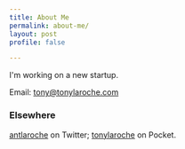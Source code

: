 ```yaml
---
title: About Me
permalink: about-me/
layout: post
profile: false

---
```

I'm working on a new startup.

Email: [tony@tonylaroche.com](mailto:tony@tonylaroche.com)

### Elsewhere

[antlaroche](twitter.com/antlaroche) on Twitter; [tonylaroche](https://getpocket.com/@tonylaroche) on Pocket.